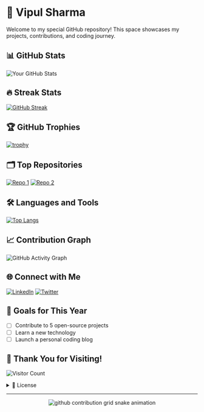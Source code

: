 # 🌟 Vipul Sharma

Welcome to my special GitHub repository! This space showcases my projects, contributions, and coding journey.

## 📊 GitHub Stats

![Your GitHub Stats](https://github-readme-stats.vercel.app/api?username=vipul-69-ax&show_icons=true&theme=radical)

## 🔥 Streak Stats

[![GitHub Streak](https://github-readme-streak-stats.herokuapp.com/?user=vipul-69-ax&theme=dark)](https://git.io/streak-stats)

## 🏆 GitHub Trophies

[![trophy](https://github-profile-trophy.vercel.app/?username=vipul-69-ax&theme=onedark)](https://github.com/ryo-ma/github-profile-trophy)

## 🗂️ Top Repositories

[![Repo 1](https://github-readme-stats.vercel.app/api/pin/?username=vipul-69-ax&repo=llm-crawl&theme=radical)](https://github.com/vipul-69-ax/llm-crawl)
[![Repo 2](https://github-readme-stats.vercel.app/api/pin/?username=vipul-69-ax&repo=FitFlow&theme=radical)](https://github.com/vipul-69-ax/FitFlow)

## 🛠️ Languages and Tools

[![Top Langs](https://github-readme-stats.vercel.app/api/top-langs/?username=vipul-69-ax&layout=compact&theme=radical)](https://github.com/anuraghazra/github-readme-stats)

## 📈 Contribution Graph

![GitHub Activity Graph](https://github-readme-activity-graph.vercel.app/graph?username=vipul-69-ax&theme=dracula)

## 🌐 Connect with Me

[![LinkedIn](https://img.shields.io/badge/LinkedIn-0077B5?style=for-the-badge&logo=linkedin&logoColor=white)](https://www.linkedin.com/in/vipulsharma2004/)
[![Twitter](https://img.shields.io/badge/Twitter-1DA1F2?style=for-the-badge&logo=twitter&logoColor=white)](https://twitter.com/VIPULSHARM91651)

## 🎯 Goals for This Year

- [ ] Contribute to 5 open-source projects
- [ ] Learn a new technology
- [ ] Launch a personal coding blog

## 🎉 Thank You for Visiting!

![Visitor Count](https://profile-counter.glitch.me/vipul-69-ax/count.svg)

<details>
<summary>📝 License</summary>
<br>

[![License: MIT](https://img.shields.io/badge/License-MIT-yellow.svg)](https://opensource.org/licenses/MIT)

This project is licensed under the MIT License - see the [LICENSE.md](LICENSE) file for details.
</details>

---

<p align="center">
  <picture>
    <source media="(prefers-color-scheme: dark)" srcset="https://raw.githubusercontent.com/vipul-69-ax/vipul-69-ax/output/github-contribution-grid-snake-dark.svg">
    <source media="(prefers-color-scheme: light)" srcset="https://raw.githubusercontent.com/vipul-69-ax/vipul-69-ax/output/github-contribution-grid-snake.svg">
    <img alt="github contribution grid snake animation" src="https://raw.githubusercontent.com/vipul-69-ax/vipul-69-ax/output/github-contribution-grid-snake.svg">
  </picture>
</p>
